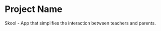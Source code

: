 # Project Name

Skool - App that simplifies the interaction between teachers and parents.

<!-- ## Table of Contents

- [Features](#features)
- [Installation](#installation)
- [Usage](#usage)
- [Contributing](#contributing)
- [License](#license)

## Features

List of key features or functionalities of the project.

## Installation

Instructions for installing the project locally or for any dependencies required.

## Usage

Instructions for using the project, including examples and code snippets if applicable.

## Contributing

Guidelines for contributing to the project, including information about how to report bugs, suggest enhancements, or submit pull requests.

## License

Information about the project's license. Include the license name and a link to the full license text if applicable. -->
